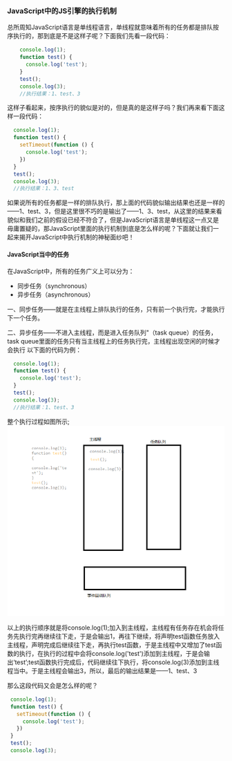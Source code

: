 ### JavaScript中的JS引擎的执行机制

  总所周知JavaScript语言是单线程语言，单线程就意味着所有的任务都是排队按序执行的，那到底是不是这样子呢？下面我们先看一段代码：
  ```javascript
      console.log(1);
      function test() {
        console.log('test');
      }
      test();
      console.log(3);
      //执行结果：1、test、3
  ```
  这样子看起来，按序执行的貌似是对的，但是真的是这样子吗？我们再来看下面这样一段代码：
  ```javascript
    console.log(1);
    function test() {
      setTimeout(function () {
        console.log('test');
      })
    }
    test();
    console.log(3);
    //执行结果：1、3、test

```
如果说所有的任务都是一样的排队执行，那上面的代码貌似输出结果也还是一样的——1、test、3，但是这里很不巧的是输出了——1、3、test，从这里的结果来看貌似和我们之前的假设已经不符合了，但是JavaScript语言是单线程这一点又是毋庸置疑的，那JavaScript里面的执行机制到底是怎么样的呢？下面就让我们一起来揭开JavaScript中执行机制的神秘面纱吧！
  
#### JavaScript当中的任务
  在JavaScript中，所有的任务广义上可以分为：
   * 同步任务（synchronous）
   * 异步任务（asynchronous）
   
   一、同步任务——就是在主线程上排队执行的任务，只有前一个执行完，才能执行下一个任务。
   
   二、异步任务——不进入主线程，而是进入任务队列"（task queue）的任务，task queue里面的任务只有当主线程上的任务执行完，主线程出现空闲的时候才会执行
   以下面的代码为例：
   ```javascript
     console.log(1);
     function test() {
       console.log('test');
     }
     test();
     console.log(3);
     //执行结果：1、test、3
```
   整个执行过程如图所示;
   ![image](./1.png)
   
   以上的执行顺序就是将console.log(1);加入到主线程，主线程有任务存在机会将任务先执行完再继续往下走，于是会输出1，再往下继续，将声明test函数任务放入主线程，声明完成后继续往下走，再执行test函数，于是主线程中又增加了test函数的执行，在执行的过程中会将console.log('test')添加到主线程，于是会输出‘test’;test函数执行完成后，代码继续往下执行，将console.log(3)添加到主线程当中。于是主线程会输出3，所以，最后的输出结果是——1、test、3
   
   那么这段代码又会是怎么样的呢？
   ```javascript
    console.log(1);
    function test() {
      setTimeout(function () {
        console.log('test');
      })
    }
    test();
    console.log(3);
```
   
   
